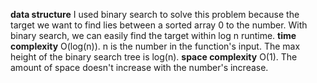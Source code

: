 **data structure**
I used binary search to solve this problem because the target we want to find lies between a sorted array 0 to the 
number. With binary search, we can easily find the target within log n runtime. 
**time complexity**
O(log(n)). n is the number in the function's input. The max height of the binary search tree is log(n). 
**space complexity**
O(1). The amount of space doesn't increase with the number's increase. 
